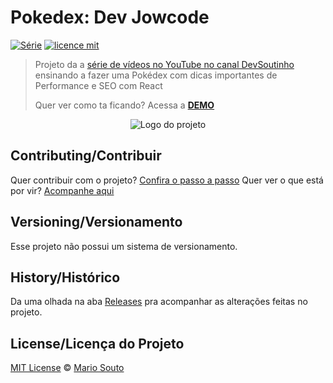 # Pokedex: Dev Jowcode

[![Série](https://img.shields.io/badge/DevSoutinho-Pokedex-orange)](https://www.youtube.com/watch?v=jOAU81jdi-c&list=PLTcmLKdIkOWmeNferJ292VYKBXydGeDej)
[![licence mit](https://img.shields.io/badge/licence-MIT-blue.svg)](https://github.com/omariosouto/pokedex/blob/master/LICENSE)

> Projeto da a [série de vídeos no YouTube no canal DevSoutinho](https://www.youtube.com/watch?v=c8mVlakBESE&list=PLTcmLKdIkOWlpvlk5vHaCxwlobqLvcPq6) ensinando a fazer uma Pokédex com dicas importantes de Performance e SEO com React
> 
> Quer ver como ta ficando? Acessa a [**DEMO**](https://pokedex.omariosouto.now.sh/)

<p align="center">
  <img alt="Logo do projeto" src="./docs/" />
</p>

## Contributing/Contribuir
Quer contribuir com o projeto? [Confira o passo a passo](./CONTRIBUTING.md)
Quer ver o que está por vir? [Acompanhe aqui](https://github.com/omariosouto/pokedex/projects)


## Versioning/Versionamento

Esse projeto não possui um sistema de versionamento.

## History/Histórico
Da uma olhada na aba [Releases](https://github.com/omariosouto/pokedex/releases) pra acompanhar as alterações feitas no projeto.

## License/Licença do Projeto
[MIT License](./LICENSE) © [Mario Souto](http://mariosouto.com/)
